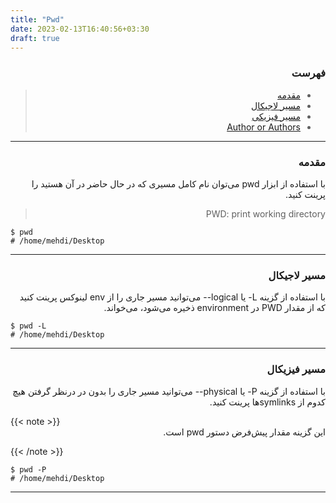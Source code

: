 ```yaml
---
title: "Pwd"
date: 2023-02-13T16:40:56+03:30
draft: true
---
```



<div dir='rtl'>

### فهرست

> - [مقدمه](#مقدمه)
> - [مسیر لاجیکال](#مسیر-لاجیکال)
> - [مسیر فیزیکی](#مسیر-فیزیکال)
> - [Author or Authors](#author-or-authors)
</div>

---
<div dir='rtl'>

### مقدمه
با استفاده از ابزار pwd می‌توان نام کامل مسیری که در حال حاضر در آن هستید را پرینت کنید.

> PWD: print working directory
</div>

```
$ pwd
# /home/mehdi/Desktop
```

---
<div dir='rtl'>

### مسیر لاجیکال

با استفاده از گزینه L- یا logical-- می‌توانید مسیر جاری را از env لینوکس پرینت کنید که از مقدار PWD در environment ذخیره می‌شود، می‌خواند.

</div>

```
$ pwd -L
# /home/mehdi/Desktop
```

---
<div dir='rtl'>

### مسیر فیزیکال

با استفاده از گزینه P- یا physical-- می‌توانید مسیر جاری را بدون در درنظر گرفتن هیچ کدوم از symlinksها پرینت کنید.
</div>
{{< note >}}

<div dir='rtl'>
این گزینه مقدار پیش‌فرض دستور pwd است.
</div>

{{< /note >}}

```
$ pwd -P
# /home/mehdi/Desktop
```

---


